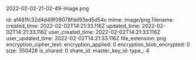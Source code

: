 2022-02-02-21-02-49-image.png

id: af481fc32d4d49f08078fdd93ed5d54c
mime: image/png
filename: 
created_time: 2022-02-02T14:21:33.116Z
updated_time: 2022-02-02T14:21:33.116Z
user_created_time: 2022-02-02T14:21:33.116Z
user_updated_time: 2022-02-02T14:21:33.116Z
file_extension: png
encryption_cipher_text: 
encryption_applied: 0
encryption_blob_encrypted: 0
size: 350428
is_shared: 0
share_id: 
master_key_id: 
type_: 4